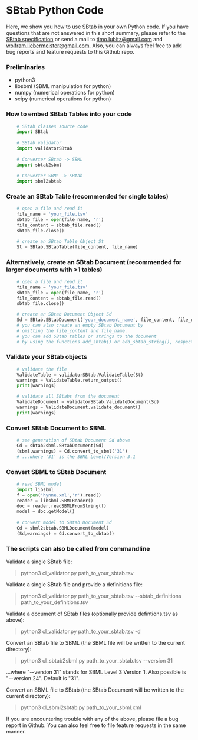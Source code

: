 SBtab Python Code
=================
Here, we show you how to use SBtab in your own Python code. If you have questions that are not answered in this short summary, please refer to the [SBtab specification](https://www.sbtab.net/sbtab/default/specification.html) or send a mail to timo.lubitz@gmail.com and wolfram.liebermeister@gmail.com. Also, you can always feel free to add bug reports and feature requests to this Github repo.

<h3>Preliminaries</h3>
<ul>
    <li>python3</li>
    <li>libsbml (SBML manipulation for python)</li>
    <li>numpy (numerical operations for python)</li>
    <li>scipy (numerical operations for python)</li>
 </ul>

<h3>How to embed SBtab Tables into your code</h3>

```python
    # SBtab classes source code
    import SBtab
    
    # SBtab validator
    import validatorSBtab
    
    # Converter SBtab -> SBML
    import sbtab2sbml
    
    # Converter SBML -> SBtab
    import sbml2sbtab
``` 
<h3>Create an SBtab Table (recommended for single tables)</h3>
    
```python
    # open a file and read it
    file_name = 'your_file.tsv'
    sbtab_file = open(file_name, 'r')
    file_content = sbtab_file.read()
    sbtab_file.close()

    # create an SBtab Table Object St
    St = SBtab.SBtabTable(file_content, file_name)
``` 
<h3>Alternatively, create an SBtab Document (recommended for larger documents with >1 tables)</h3>
    
```python
    # open a file and read it
    file_name = 'your_file.tsv'
    sbtab_file = open(file_name, 'r')
    file_content = sbtab_file.read()
    sbtab_file.close()

    # create an SBtab Document Object Sd
    Sd = SBtab.SBtabDocument('your_document_name', file_content, file_name)
    # you can also create an empty SBtab Document by
    # omitting the file_content and file_name.
    # you can add SBtab tables or strings to the document
    # by using the functions add_sbtab() or add_sbtab_string(), respectively.
``` 

<h3>Validate your SBtab objects</h3>

```python
    # validate the file
    ValidateTable = validatorSBtab.ValidateTable(St)
    warnings = ValidateTable.return_output()
    print(warnings)

    # validate all SBtabs from the document
    ValidateDocument = validatorSBtab.ValidateDocument(Sd)
    warnings = ValidateDocument.validate_document()
    print(warnings)
```
<h3>Convert SBtab Document to SBML</h3>

```python
    # see generation of SBtab Document Sd above
    Cd = sbtab2sbml.SBtabDocument(Sd)
    (sbml,warnings) = Cd.convert_to_sbml('31')
    # ...where '31' is the SBML Level/Version 3.1
```
<h3>Convert SBML to SBtab Document</h3>

```python
    # read SBML model
    import libsbml
    f = open('hynne.xml','r').read()
    reader = libsbml.SBMLReader()
    doc = reader.readSBMLFromString(f)
    model = doc.getModel()
    
    # convert model to SBtab Document Sd
    Cd = sbml2sbtab.SBMLDocument(model)
    (Sd,warnings) = Cd.convert_to_sbtab()
```
<h3>The scripts can also be called from commandline</h3>

Validate a single SBtab file:

> python3 cl_validator.py path_to_your_sbtab.tsv

Validate a single SBtab file and provide a definitions file:

> python3 cl_validator.py path_to_your_sbtab.tsv --sbtab_definitions path_to_your_definitions.tsv

Validate a document of SBtab files (optionally provide defintions.tsv as above):

> python3 cl_validator.py path_to_your_sbtab.tsv -d

Convert an SBtab file to SBML (the SBML file will be written to the current directory):

> python3 cl_sbtab2sbml.py path_to_your_sbtab.tsv --version 31

...where "--version 31" stands for SBML Level 3 Version 1. Also possible is "--version 24". Default is "31".

Convert an SBML file to SBtab (the SBtab Document will be written to the current directory):

> python3 cl_sbml2sbtab.py path_to_your_sbml.xml

If you are encountering trouble with any of the above, please file a bug report in Github. You can also feel free to file feature requests in the same manner.


